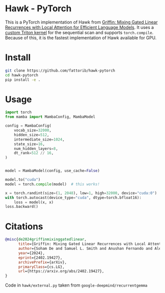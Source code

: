 # Hawk - PyTorch 

This is a PyTorch implementation of Hawk from [Griffin: Mixing Gated Linear Recurrences with Local Attention for Efficient Language Models](https://arxiv.org/abs/2402.19427). It uses a [custom Triton kernel](https://github.com/fattorib/fast_sequential_scan) for the sequential scan and supports `torch.compile`. Because of this, it is the fastest implementation of Hawk available for GPU. 

# Install

```bash
git clone https://github.com/fattorib/hawk-pytorch
cd hawk-pytorch
pip install -e .
```

# Usage

```python
import torch
from mamba import MambaConfig, MambaModel

config = MambaConfig(
    vocab_size=32000,
    hidden_size=512,
    intermediate_size=1024,
    state_size=16,
    num_hidden_layers=8,
    dt_rank=512 // 16,
)


model = MambaModel(config, use_cache=False)

model.to("cuda")
model = torch.compile(model)  # this works!

x = torch.randint(size=(1, 2048), low=1, high=32000, device="cuda:0")
with torch.autocast(device_type="cuda", dtype=torch.bfloat16):
    loss = model(x, x)
loss.backward()
```

# Citations

```bibtex
@misc{de2024griffinmixinggatedlinear,
      title={Griffin: Mixing Gated Linear Recurrences with Local Attention for Efficient Language Models}, 
      author={Soham De and Samuel L. Smith and Anushan Fernando and Aleksandar Botev and George Cristian-Muraru and Albert Gu and Ruba Haroun and Leonard Berrada and Yutian Chen and Srivatsan Srinivasan and Guillaume Desjardins and Arnaud Doucet and David Budden and Yee Whye Teh and Razvan Pascanu and Nando De Freitas and Caglar Gulcehre},
      year={2024},
      eprint={2402.19427},
      archivePrefix={arXiv},
      primaryClass={cs.LG},
      url={https://arxiv.org/abs/2402.19427}, 
}
```

Code in `hawk/external.py` taken from `google-deepmind/recurrentgemma`
